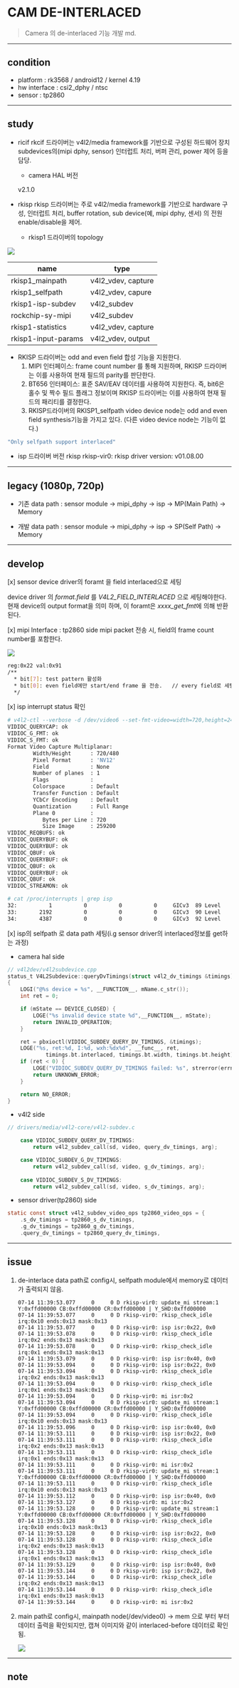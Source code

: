 # CAM DE-INTERLACED

> Camera 의 de-interlaced 기능 개발 md. 



----
## condition
 - platform : rk3568 / android12 / kernel 4.19
 - hw interface : csi2_dphy / ntsc
 - sensor : tp2860 

----
## study

 - ricif
	rkcif 드라이버는 v4l2/media framework를 기반으로 구성된 하드웨어 장치 subdevices의(mipi dphy, sensor)  인터럽트 처리, 버퍼 관리, power 제어 등을 담당.

	* camera HAL 버전

	 v2.1.0 

 - rkisp
	rkisp 드라이버는 주로 v4l2/media framework를 기반으로 hardware 구성, 인터럽트 처리, buffer rotation, sub device(예, mipi dphy, 센서) 의 전원 enable/disable을 제어.

	* rkisp1 드라이버의 topology

![](./images/CAMERA_06.png)
 
| **name**            	| **type**           	|
|---------------------	|--------------------	|
| rkisp1_mainpath     	| v4l2_vdev, capture 	|
| rkisp1_selfpath     	| v4l2_vdev, capure  	|
| rkisp1-isp-subdev   	| v4l2_subdev        	|
| rockchip-sy-mipi    	| v4l2_subdev        	|
| rkisp1-statistics   	| v4l2_vdev, capture 	|
| rkisp1-input-params 	| v4l2_vdev, output  	|


 * RKISP 드라이버는 odd and even field 합성 기능을 지원한다.
	1. MIPI 인터페이스: frame count number 를 통해 지원하며, RKISP 드라이버는 이를 사용하여 현재 필드의 parity를 판단한다.
	2. BT656 인터페이스: 표준 SAV/EAV 데이터를 사용하여 지원한다. 즉, bit6은 홀수 및 짝수 필드 플래그 정보이며 RKISP 드라이버는 이를 사용하여 현재 필드의 패리티를 결정한다.
	3. RKISP드라이버의 RKISP1_selfpath video device node는 odd and even field synthesis기능을 가지고 있다. (다른 video device node는 기능이 없다.)

```bash
"Only selfpath support interlaced"
```


 * isp 드라이버 버전
  rkisp rkisp-vir0: rkisp driver version: v01.08.00


----
## legacy (1080p, 720p) 

 - 기존 data path : sensor module -> mipi_dphy -> isp -> MP(Main Path) -> Memory  

 - 개발 data path : sensor module -> mipi_dphy -> isp -> SP(Self Path) -> Memory


----
## develop

   
[x] sensor device driver의 foramt 을 field interlaced으로 세팅

  device driver 의 *format.field* 를 *V4L2_FIELD_INTERLACED* 으로 세팅해야한다.   
 현재 device의 output format을 의미 하며, 이 foramt은 *xxxx_get_fmt*에 의해 반환 된다. 

 [x] mipi Interface : tp2860 side mipi packet 전송 시, field의 frame count number를 포함한다.

 ![](./images/CAM_DE-INTERLACED_01.png)

```bash
reg:0x22 val:0x91
/**
  * bit[7]: test pattern 활성화
  * bit[0]: even field에만 start/end frame 을 전송.   // every field로 세팅 시, rk3568 side에서 detect 되지 않음.
  */
```

[x] isp interrupt status 확인

```bash
# v4l2-ctl --verbose -d /dev/video6 --set-fmt-video=width=720,height=240,pixelformat=NV12 --stream-mmap=3 --stream-to=/data/local/tmp/out.yuv --stream-skip=9 --stream-count=1
VIDIOC_QUERYCAP: ok
VIDIOC_G_FMT: ok
VIDIOC_S_FMT: ok
Format Video Capture Multiplanar:
		Width/Height      : 720/480
		Pixel Format      : 'NV12'
		Field             : None
		Number of planes  : 1
		Flags             :
		Colorspace        : Default
		Transfer Function : Default
		YCbCr Encoding    : Default
		Quantization      : Full Range
		Plane 0           :
		   Bytes per Line : 720
		   Size Image     : 259200
VIDIOC_REQBUFS: ok
VIDIOC_QUERYBUF: ok
VIDIOC_QUERYBUF: ok
VIDIOC_QBUF: ok
VIDIOC_QUERYBUF: ok
VIDIOC_QBUF: ok
VIDIOC_QUERYBUF: ok
VIDIOC_QBUF: ok
VIDIOC_STREAMON: ok

# cat /proc/interrupts | grep isp
32:          1          0          0          0     GICv3  89 Level     rkisp_hw
33:       2192          0          0          0     GICv3  90 Level     rkisp_hw
34:       4387          0          0          0     GICv3  92 Level     rkisp_hw
```

[x] isp의 selfpath 로 data path 세팅(i.g sensor driver의 interlaced정보를 get하는 과정)

 * camera hal side
```c
// v4l2dev/v4l2subdevice.cpp
status_t V4L2Subdevice::queryDvTimings(struct v4l2_dv_timings &timings)
{
	LOGI("@%s device = %s", __FUNCTION__, mName.c_str());
	int ret = 0;

	if (mState == DEVICE_CLOSED) {
		LOGE("%s invalid device state %d",__FUNCTION__, mState);
		return INVALID_OPERATION;
	}

	ret = pbxioctl(VIDIOC_SUBDEV_QUERY_DV_TIMINGS, &timings);
	LOGE("%s, ret:%d, I:%d, wxh:%dx%d", __func__, ret,
			timings.bt.interlaced, timings.bt.width, timings.bt.height);
	if (ret < 0) {
		LOGE("VIDIOC_SUBDEV_QUERY_DV_TIMINGS failed: %s", strerror(errno));
		return UNKNOWN_ERROR;
	}

	return NO_ERROR;
}
```

 * v4l2 side
	
```c
// drivers/media/v4l2-core/v4l2-subdev.c

	case VIDIOC_SUBDEV_QUERY_DV_TIMINGS:
		return v4l2_subdev_call(sd, video, query_dv_timings, arg);

	case VIDIOC_SUBDEV_G_DV_TIMINGS:
		return v4l2_subdev_call(sd, video, g_dv_timings, arg);
		
	case VIDIOC_SUBDEV_S_DV_TIMINGS:
		return v4l2_subdev_call(sd, video, s_dv_timings, arg);
```

 * sensor driver(tp2860) side

```c
static const struct v4l2_subdev_video_ops tp2860_video_ops = {
	.s_dv_timings = tp2860_s_dv_timings,
	.g_dv_timings = tp2860_g_dv_timings,
	.query_dv_timings = tp2860_query_dv_timings,
```


----
## issue

 1. de-interlace data path로 config시, selfpath module에서 memory로 데이터가 출력되지 않음.
	```logcat
	07-14 11:39:53.077     0     0 D rkisp-vir0: update_mi stream:1 Y:0xffd00000 CB:0xffd00000 CR:0xffd00000 | Y_SHD:0xffd00000
	07-14 11:39:53.077     0     0 D rkisp-vir0: rkisp_check_idle irq:0x10 ends:0x13 mask:0x13
	07-14 11:39:53.077     0     0 D rkisp-vir0: isp isr:0x22, 0x0
	07-14 11:39:53.078     0     0 D rkisp-vir0: rkisp_check_idle irq:0x2 ends:0x13 mask:0x13
	07-14 11:39:53.078     0     0 D rkisp-vir0: rkisp_check_idle irq:0x1 ends:0x13 mask:0x13
	07-14 11:39:53.079     0     0 D rkisp-vir0: isp isr:0x40, 0x0
	07-14 11:39:53.094     0     0 D rkisp-vir0: isp isr:0x22, 0x0
	07-14 11:39:53.094     0     0 D rkisp-vir0: rkisp_check_idle irq:0x2 ends:0x13 mask:0x13
	07-14 11:39:53.094     0     0 D rkisp-vir0: rkisp_check_idle irq:0x1 ends:0x13 mask:0x13
	07-14 11:39:53.094     0     0 D rkisp-vir0: mi isr:0x2
	07-14 11:39:53.094     0     0 D rkisp-vir0: update_mi stream:1 Y:0xffd00000 CB:0xffd00000 CR:0xffd00000 | Y_SHD:0xffd00000
	07-14 11:39:53.094     0     0 D rkisp-vir0: rkisp_check_idle irq:0x10 ends:0x13 mask:0x13
	07-14 11:39:53.096     0     0 D rkisp-vir0: isp isr:0x40, 0x0
	07-14 11:39:53.111     0     0 D rkisp-vir0: isp isr:0x22, 0x0
	07-14 11:39:53.111     0     0 D rkisp-vir0: rkisp_check_idle irq:0x2 ends:0x13 mask:0x13
	07-14 11:39:53.111     0     0 D rkisp-vir0: rkisp_check_idle irq:0x1 ends:0x13 mask:0x13
	07-14 11:39:53.111     0     0 D rkisp-vir0: mi isr:0x2
	07-14 11:39:53.111     0     0 D rkisp-vir0: update_mi stream:1 Y:0xffd00000 CB:0xffd00000 CR:0xffd00000 | Y_SHD:0xffd00000
	07-14 11:39:53.111     0     0 D rkisp-vir0: rkisp_check_idle irq:0x10 ends:0x13 mask:0x13
	07-14 11:39:53.112     0     0 D rkisp-vir0: isp isr:0x40, 0x0
	07-14 11:39:53.127     0     0 D rkisp-vir0: mi isr:0x2
	07-14 11:39:53.128     0     0 D rkisp-vir0: update_mi stream:1 Y:0xffd00000 CB:0xffd00000 CR:0xffd00000 | Y_SHD:0xffd00000
	07-14 11:39:53.128     0     0 D rkisp-vir0: rkisp_check_idle irq:0x10 ends:0x13 mask:0x13
	07-14 11:39:53.128     0     0 D rkisp-vir0: isp isr:0x22, 0x0
	07-14 11:39:53.128     0     0 D rkisp-vir0: rkisp_check_idle irq:0x2 ends:0x13 mask:0x13
	07-14 11:39:53.128     0     0 D rkisp-vir0: rkisp_check_idle irq:0x1 ends:0x13 mask:0x13
	07-14 11:39:53.129     0     0 D rkisp-vir0: isp isr:0x40, 0x0
	07-14 11:39:53.144     0     0 D rkisp-vir0: isp isr:0x22, 0x0
	07-14 11:39:53.144     0     0 D rkisp-vir0: rkisp_check_idle irq:0x2 ends:0x13 mask:0x13
	07-14 11:39:53.144     0     0 D rkisp-vir0: rkisp_check_idle irq:0x1 ends:0x13 mask:0x13
	07-14 11:39:53.144     0     0 D rkisp-vir0: mi isr:0x2
	```

 2. main path로 config시, mainpath node(/dev/video0) -> mem  으로 부터 부터 데이터 출력을 확인되지만, 캡쳐 이미지와 같이 interlaced-before 데이터로 확인됨.

  	![](./images/CAM_DE-INTERLACED_02.png)

----
## note


